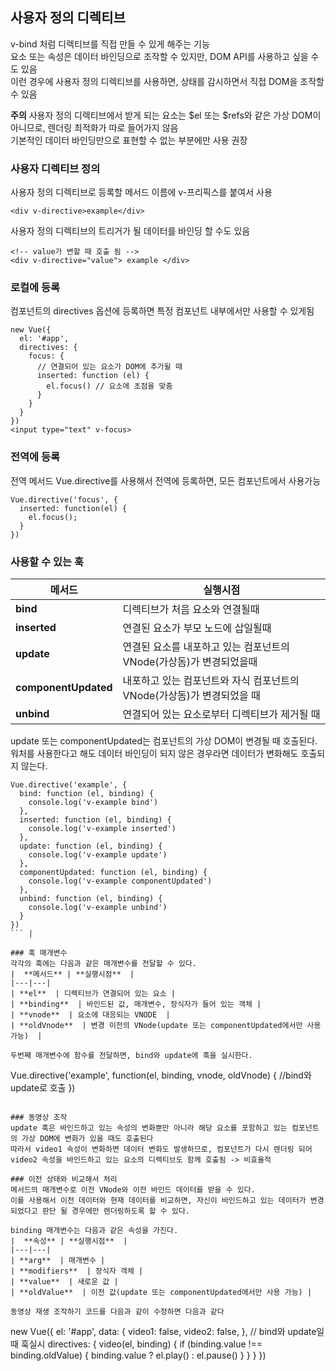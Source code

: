 ## 사용자 정의 디렉티브
v-bind 처럼 디렉티브를 직접 만들 수 있게 해주는 기능  
요소 또는 속성은 데이터 바인딩으로 조작할 수 있지만, DOM API를 사용하고 싶을 수도 있음   
이런 경우에 사용자 정의 디렉티브를 사용하면, 상태를 감시하면서 직접 DOM을 조작할 수 있음  
  
**주의**
사용자 정의 디렉티브에서 받게 되는 요소는 $el 또는 $refs와 같은 가상 DOM이 아니므로, 렌더링 최적화가 따로 들어가지 않음  
기본적인 데이터 바인딩만으로 표현할 수 없는 부분에만 사용 권장

### 사용자 디렉티브 정의
사용자 정의 디렉티브로 등록할 메서드 이름에 v-프리픽스를 붙여서 사용
```
<div v-directive>example</div>
```

사용자 정의 디렉티브의 트리거가 될 데이터를 바인딩 할 수도 있음
```
<!-- value가 변할 때 호출 됨 -->
<div v-directive="value"> example </div>
```

### 로컬에 등록
컴포넌트의 directives 옵션에 등록하면 특정 컴포넌트 내부에서만 사용할 수 있게됨
```
new Vue({
  el: '#app',
  directives: {
    focus: {
      // 연결되어 있는 요소가 DOM에 추가될 때
      inserted: function (el) {
        el.focus() // 요소에 초점을 맞춤
      }
    }
  }
})
<input type="text" v-focus>
```

### 전역에 등록
전역 메서드 Vue.directive를 사용해서 전역에 등록하면, 모든 컴포넌트에서 사용가능
```
Vue.directive('focus', {
  inserted: function(el) {
    el.focus();
  }
})
```

### 사용할 수 있는 훅
|  **메서드** | **실행시점**  |
|---|---|
| **bind**  | 디렉티브가 처음 요소와 연결될때  |
| **inserted**  | 연결된 요소가 부모 노드에 삽일될때 |
| **update**  | 연결된 요소를 내포하고 있는 컴포넌트의 VNode(가상돔)가 변경되었을때  |
| **componentUpdated**  | 내포하고 있는 컴포넌트와 자식 컴포넌트의 VNode(가상돔)가 변경되었을 때  |
| **unbind**  | 연결되어 있는 요소로부터 디렉티브가 제거될 때

update 또는 componentUpdated는 컴포넌트의 가상 DOM이 변경될 때 호출된다.  
워처를 사용한다고 해도 데이터 바인딩이 되지 않은 경우라면 데이터가 변화해도 호출되지 않는다.

```
Vue.directive('example', {
  bind: function (el, binding) {
    console.log('v-example bind')
  },
  inserted: function (el, binding) {
    console.log('v-example inserted')
  },
  update: function (el, binding) {
    console.log('v-example update')
  },
  componentUpdated: function (el, binding) {
    console.log('v-example componentUpdated')
  },
  unbind: function (el, binding) {
    console.log('v-example unbind')
  }
})
``` |

### 훅 매개변수
각각의 훅에는 다음과 같은 매개변수를 전달할 수 있다.
|  **메서드** | **실행시점**  |
|---|---|
| **el**  | 디렉티브가 연결되어 있는 요소 |
| **binding**  | 바인드된 값, 매개변수, 장식자가 들어 있는 객체 |
| **vnode**  | 요소에 대응되는 VNODE  |
| **oldVnode**  | 변경 이전의 VNode(update 또는 componentUpdated에서만 사용가능)  |

두번째 매개변수에 함수를 전달하면, bind와 update에 훅을 실시한다.
```
Vue.directive('example', function(el, binding, vnode, oldVnode) {
  //bind와 update로 호출
})
```

### 동영상 조작
update 훅은 바인드하고 있는 속성의 변화뿐만 아니라 해당 요소를 포함하고 있는 컴포넌트의 가상 DOM에 변화가 있을 때도 호출된다  
따라서 video1 속성이 변화하면 데이터 변화도 발생하므로, 컴포넌트가 다시 렌더링 되어 video2 속성을 바인드하고 있는 요소의 디렉티브도 함께 호출됨 -> 비효율적

### 이전 상태와 비교해서 처리
메서드의 매개변수로 이전 VNode와 이전 바인드 데이터를 받을 수 있다.  
이를 사용해서 이전 데이터와 현재 데이터를 비교하면, 자신이 바인드하고 있는 데이터가 변경되었다고 판단 될 경우에만 렌더링하도록 할 수 있다.

binding 매개변수는 다음과 같은 속성을 가진다.
|  **속성** | **실행시점**  |
|---|---|
| **arg**  | 매개변수 |
| **modifiers**  | 장식자 객체 |
| **value**  | 새로운 값 |
| **oldValue**  | 이전 값(update 또는 componentUpdated에서만 사용 가능) |

동영상 재생 조작하기 코드를 다음과 같이 수정하면 다음과 같다
```
new Vue({
  el: '#app',
  data: {
    video1: false,
    video2: false,
  },
  // bind와 update일때 훅실시
  directives: {
    video(el, binding) {
      if (binding.value !== binding.oldValue) {
        binding.value ? el.play() : el.pause()
      }
    }
  }
})
```